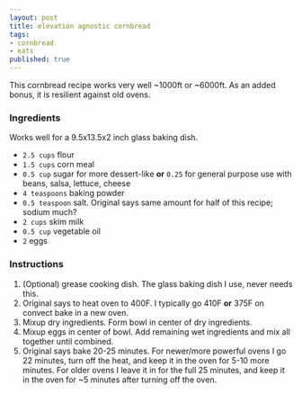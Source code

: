 ```yaml
---
layout: post
title: elevation agnostic cornbread
tags:
- cornbread
- eats
published: true
---
```

This cornbread recipe works very well ~1000ft or ~6000ft. As an added bonus, it is resilient against old ovens.

### Ingredients ###
Works well for a 9.5x13.5x2 inch glass baking dish.

- `2.5 cups` flour
- `1.5 cups` corn meal
- `0.5 cup` sugar for more dessert-like __or__ `0.25` for general purpose use with beans, salsa, lettuce, cheese
- `4 teaspoons` baking powder
- `0.5 teaspoon` salt. Original says same amount for half of this recipe; sodium much?
- `2 cups` skim milk
- `0.5 cup` vegetable oil
- `2` eggs

### Instructions ###
1. (Optional) grease cooking dish. The glass baking dish I use, never needs this.
2. Original says to heat oven to 400F. I typically go 410F __or__ 375F on convect bake in a new oven.
3. Mixup dry ingredients. Form bowl in center of dry ingredients.
4. Mixup eggs in center of bowl. Add remaining wet ingredients and mix all together until combined.
5. Original says bake 20-25 minutes. For newer/more powerful ovens I go 22 minutes,
turn off the heat, and keep it in the oven for 5-10 more minutes. For older ovens I leave it in for
the full 25 minutes, and keep it in the oven for ~5 minutes after turning off the oven.
